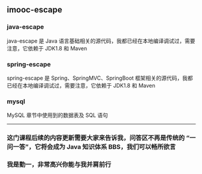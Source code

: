 ## imooc-escape

### java-escape 
java-escape 是 Java 语言基础相关的源代码，我都已经在本地编译调试过，需要注意，它依赖于 JDK1.8 和 Maven

### spring-escape
spring-escape 是 Spring、SpringMVC、SpringBoot 框架相关的源代码，我都已经在本地编译调试过，需要注意，它依赖于 JDK1.8 和 Maven

### mysql
MySQL 章节中使用到的数据表及 SQL 语句

----

### 这门课程后续的内容更新需要大家来告诉我，问答区不再是传统的 “一问一答”，它将会成为 Java 知识体系 BBS，我们可以畅所欲言

### 我是勤一，非常高兴你能与我并肩前行
